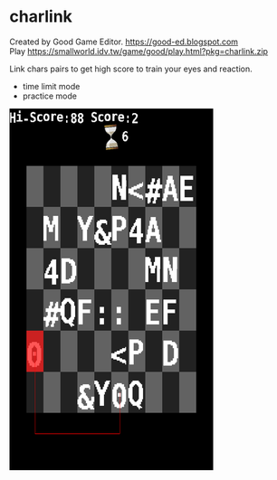 # charlink

Created by Good Game Editor. https://good-ed.blogspot.com <br/>
Play https://smallworld.idv.tw/game/good/play.html?pkg=charlink.zip

Link chars pairs to get high score to train your eyes and reaction.

* time limit mode
* practice mode

![image](Screenshot_2016-06-19-11-17-19.png)
